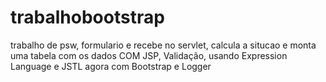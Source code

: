 # trabalhobootstrap
trabalho de psw, formulario e recebe no servlet, calcula a situcao e monta uma tabela com os dados COM JSP, Validação, usando Expression Language e JSTL agora com Bootstrap e Logger
